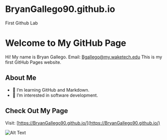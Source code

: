 # BryanGallego90.github.io
First Github Lab

   # Welcome to My GitHub Page
   Hi! My name is Bryan Gallego.  Email: Bgallego@my.waketech.edu
   This is my first GitHub Pages website.

   ## About Me
   - 🌱 I’m learning GitHub and Markdown.
   - 🔭 I’m interested in software development.

   ## Check Out My Page
   Visit: [https://BryanGallego90.github.io/](https://BryanGallego90.github.io/)


   ![Alt Text](https://i.etsystatic.com/13439930/r/il/f96e66/3826105261/il_1588xN.3826105261_toll.jpg)
